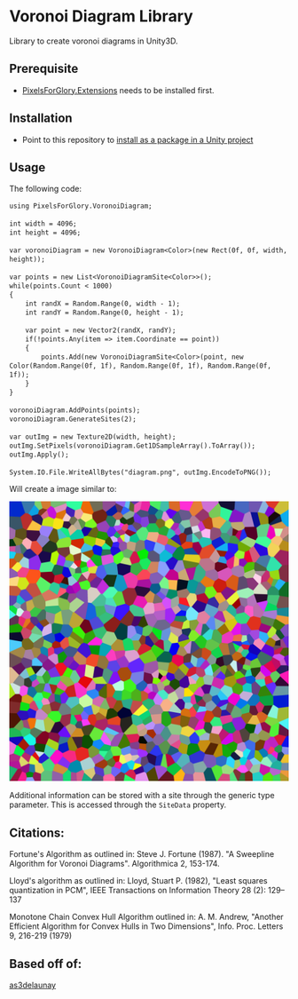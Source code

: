 # Voronoi Diagram Library
Library to create voronoi diagrams in Unity3D.

## Prerequisite
- [PixelsForGlory.Extensions](https://github.com/PixelsForGlory/Extensions) needs to be installed first.

## Installation
- Point to this repository to [install as a package in a Unity project](https://docs.unity3d.com/Manual/upm-git.html)

## Usage

The following code:

    using PixelsForGlory.VoronoiDiagram;
    
    int width = 4096;
    int height = 4096;
    
    var voronoiDiagram = new VoronoiDiagram<Color>(new Rect(0f, 0f, width, height));    

    var points = new List<VoronoiDiagramSite<Color>>();
    while(points.Count < 1000)
    {
        int randX = Random.Range(0, width - 1);
        int randY = Random.Range(0, height - 1);

        var point = new Vector2(randX, randY);
        if(!points.Any(item => item.Coordinate == point))
        {
            points.Add(new VoronoiDiagramSite<Color>(point, new Color(Random.Range(0f, 1f), Random.Range(0f, 1f), Random.Range(0f, 1f));
        }
    }

    voronoiDiagram.AddPoints(points);
    voronoiDiagram.GenerateSites(2);

    var outImg = new Texture2D(width, height);
    outImg.SetPixels(voronoiDiagram.Get1DSampleArray().ToArray());
    outImg.Apply();

    System.IO.File.WriteAllBytes("diagram.png", outImg.EncodeToPNG());

Will create a image similar to:

![Voronoi Diagram](./Diagram.png?raw=true "Voronoi Diagram")

Additional information can be stored with a site through the generic type parameter.  This is accessed through the `SiteData` property.

Citations:
----------
Fortune's Algorithm as outlined in:
Steve J. Fortune (1987). "A Sweepline Algorithm for Voronoi Diagrams". Algorithmica 2, 153-174. 

Lloyd's algorithm as outlined in:
Lloyd, Stuart P. (1982), "Least squares quantization in PCM", IEEE Transactions on Information Theory 28 (2): 129–137

Monotone Chain Convex Hull Algorithm outlined in:
A. M. Andrew, "Another Efficient Algorithm for Convex Hulls in Two Dimensions", Info. Proc. Letters 9, 216-219 (1979)

Based off of:
---------
[as3delaunay](http://nodename.github.io/as3delaunay/)
